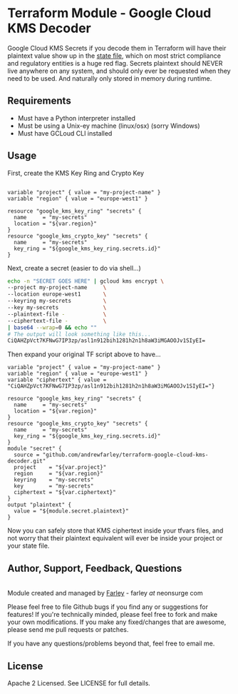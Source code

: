 Terraform Module - Google Cloud KMS Decoder
========================

Google Cloud KMS Secrets if you decode them in Terraform will have their plaintext value show
up in the [state file](https://www.terraform.io/docs/state/sensitive-data.html), which on most strict compliance and regulatory entities is
a huge red flag.  Secrets plaintext should NEVER live anywhere on any system, and should only ever be requested when they need to be used.  And naturally only stored in memory during runtime.

Requirements
------
* Must have a Python interpreter installed
* Must be using a Unix-ey machine (linux/osx) (sorry Windows)
* Must have GCLoud CLI installed

Usage
------

First, create the KMS Key Ring and Crypto Key
```hcl

variable "project" { value = "my-project-name" }
variable "region" { value = "europe-west1" }

resource "google_kms_key_ring" "secrets" {
  name     = "my-secrets"
  location = "${var.region}"
}
resource "google_kms_crypto_key" "secrets" {
  name     = "my-secrets"
  key_ring = "${google_kms_key_ring.secrets.id}"
}
```

Next, create a secret (easier to do via shell...)

```bash
echo -n "SECRET GOES HERE" | gcloud kms encrypt \
--project my-project-name     \
--location europe-west1       \
--keyring my-secrets          \
--key my-secrets              \
--plaintext-file -            \
--ciphertext-file -           \
| base64 --wrap=0 && echo ""
# The output will look something like this...
CiQAHZpVct7KFNwG7IP3zp/asl1n912bih1281h2n1h8aW3iMGAOOJv1SIyEI=
```

Then expand your original TF script above to have...
```hcl
variable "project" { value = "my-project-name" }
variable "region" { value = "europe-west1" }
variable "ciphertext" { value = "CiQAHZpVct7KFNwG7IP3zp/asl1n912bih1281h2n1h8aW3iMGAOOJv1SIyEI="}

resource "google_kms_key_ring" "secrets" {
  name     = "my-secrets"
  location = "${var.region}"
}
resource "google_kms_crypto_key" "secrets" {
  name     = "my-secrets"
  key_ring = "${google_kms_key_ring.secrets.id}"
}
module "secret" {
  source = "github.com/andrewfarley/terraform-google-cloud-kms-decoder.git"
  project    = "${var.project}"
  region     = "${var.region}"
  keyring    = "my-secrets"
  key        = "my-secrets"
  ciphertext = "${var.ciphertext}"
}
output "plaintext" {
  value = "${module.secret.plaintext}"
}
```

Now you can safely store that KMS ciphertext inside your tfvars files, and not worry that their plaintext equivalent will ever be inside your project or your state file.

Author, Support, Feedback, Questions
------

<br/>Module created and managed by [Farley](https://github.com/andrewfarley) - farley _at_ neonsurge <dot> com

Please feel free to file Github bugs if you find any or suggestions for features!  If you're technically minded, please feel free to fork and make your own modifications.  If you make any fixed/changes that are awesome, please send me pull requests or patches.

If you have any questions/problems beyond that, feel free to email me.


License
-------

Apache 2 Licensed. See LICENSE for full details.
